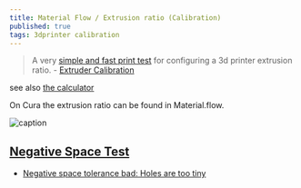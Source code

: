 ```yaml
---
title: Material Flow / Extrusion ratio (Calibration)
published: true
tags: 3dprinter calibration
---
```

> A very [simple and fast print test](https://www.thingiverse.com/thing:1622868) for configuring a 3d printer extrusion ratio. - [Extruder Calibration](https://mattshub.com/blogs/blog/extruder-calibration)

see also [the calculator](https://docs.google.com/spreadsheets/d/11wnlCU2EVHg3Nl7GxisAegoGicogK_QTkMjRavwx0ME/edit#gid=0)

On Cura the extrusion ratio can be found in Material.flow.

![caption](https://cdn.thingiverse.com/renders/11/c2/95/b9/69/061304fbd5a1101cb5cfe3cc23979c49_preview_featured.jpg)

## [Negative Space Test](https://www.matterhackers.com/articles/top-ten-prints-to-calibrate-your-3d-printer)
- [Negative space tolerance bad: Holes are too tiny](https://www.reddit.com/r/FixMyPrint/comments/4acmp5/negative_space_tolerance_bad_holes_are_too_tiny/)

